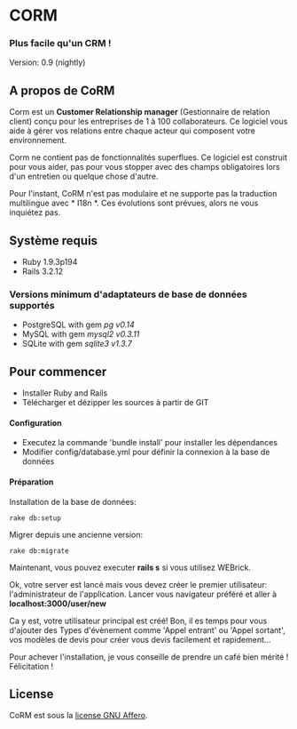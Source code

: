 # CORM
### Plus facile qu'un CRM !
Version: 0.9 (nightly)

## A propos de CoRM
Corm est un **Customer Relationship manager** (Gestionnaire de relation client) conçu pour les entreprises de 1 à 100 collaborateurs. Ce logiciel vous aide à gérer vos relations entre chaque acteur qui composent votre environnement.

Corm ne contient pas de fonctionnalités superflues. Ce logiciel est construit pour vous aider, pas pour vous stopper avec des champs obligatoires lors d'un entretien ou quelque chose d'autre.

Pour l'instant, CoRM n'est pas modulaire et ne supporte pas la traduction multilingue avec * I18n *. Ces évolutions sont prévues, alors ne vous inquiétez pas.

## Système requis

 * Ruby 1.9.3p194
 * Rails 3.2.12

### Versions minimum d'adaptateurs de base de données supportés

 * PostgreSQL with gem *pg v0.14*
 * MySQL with gem *mysql2 v0.3.11*
 * SQLite with gem *sqlite3 v1.3.7*

## Pour commencer

 * Installer Ruby and Rails
 * Télécharger et dézipper les sources à partir de GIT

#### Configuration

 * Executez la commande 'bundle install' pour installer les dépendances
 * Modifier config/database.yml pour définir la connexion à la base de données

#### Préparation

Installation de la base de données:

```
rake db:setup
```

Migrer depuis une ancienne version:

```
rake db:migrate
```

Maintenant, vous pouvez executer **rails s** si vous utilisez WEBrick.

Ok, votre server est lancé mais vous devez créer le premier utilisateur: l'administrateur de l'application.
Lancer vous navigateur préféré et aller à **localhost:3000/user/new**

Ca y est, votre utilisateur principal est créé!
Bon, il es temps pour vous d'ajouter des Types d'évènement comme 'Appel entrant' ou  'Appel sortant', vos modèles de devis pour créer vous devis facilement et rapidement...

Pour achever l'installation, je vous conseille de prendre un café bien mérité !
Félicitation !

## License
CoRM est sous la [license GNU Affero](http://www.gnu.org/licenses/agpl-3.0.html "Liens vers la license GNU Affero").
